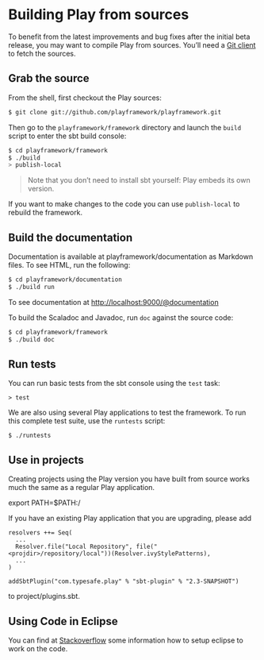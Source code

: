 <!--- Copyright (C) 2009-2013 Typesafe Inc. <http://www.typesafe.com> -->
# Building Play from sources

To benefit from the latest improvements and bug fixes after the initial beta release, you may want to compile Play from sources. You’ll need a [Git client](http://git-scm.com/) to fetch the sources.

## Grab the source
From the shell, first checkout the Play sources:

```bash
$ git clone git://github.com/playframework/playframework.git
```

Then go to the `playframework/framework` directory and launch the `build` script to enter the sbt build console:

```bash
$ cd playframework/framework
$ ./build
> publish-local
```

> Note that you don’t need to install sbt yourself: Play embeds its own version.

If you want to make changes to the code you can use `publish-local` to rebuild the framework.

## Build the documentation

Documentation is available at playframework/documentation as Markdown files.  To see HTML, run the following:

```bash
$ cd playframework/documentation
$ ./build run
```

To see documentation at [http://localhost:9000/@documentation](http://localhost:9000/@documentation)

To build the Scaladoc and Javadoc, run `doc` against the source code:

```bash
$ cd playframework/framework
$ ./build doc
```

## Run tests

You can run basic tests from the sbt console using the `test` task:

```
> test
```

We are also using several Play applications to test the framework. To run this complete test suite, use the `runtests` script:

```
$ ./runtests
```

## Use in projects

Creating projects using the Play version you have built from source works much the same as a regular Play application.

export PATH=$PATH:<projdir>/

If you have an existing Play application that you are upgrading, please add

```
resolvers ++= Seq(
  ...
  Resolver.file("Local Repository", file("<projdir>/repository/local"))(Resolver.ivyStylePatterns),
  ...
)

addSbtPlugin("com.typesafe.play" % "sbt-plugin" % "2.3-SNAPSHOT")
```

to project/plugins.sbt. 

## Using Code in Eclipse

You can find at [Stackoverflow](http://stackoverflow.com/questions/10053201/how-to-setup-eclipse-ide-work-on-the-playframework-2-0/10055419#10055419) some information how to setup eclipse to work on the code.

